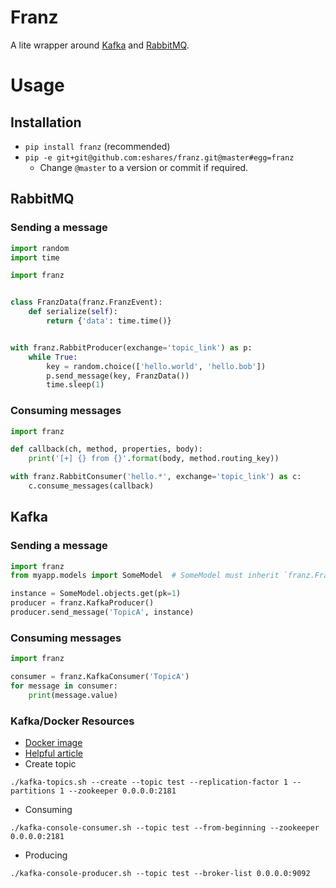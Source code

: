 # Franz

A lite wrapper around [Kafka](https://kafka.apache.org/) and [RabbitMQ](https://www.rabbitmq.com/).

# Usage

## Installation
- `pip install franz` (recommended)
- `pip -e git+git@github.com:eshares/franz.git@master#egg=franz`
  - Change `@master` to a version or commit if required.
 
## RabbitMQ
### Sending a message
```python
import random
import time

import franz


class FranzData(franz.FranzEvent):
    def serialize(self):
        return {'data': time.time()}


with franz.RabbitProducer(exchange='topic_link') as p:
    while True:
        key = random.choice(['hello.world', 'hello.bob'])
        p.send_message(key, FranzData())
        time.sleep(1)
```

### Consuming messages
```python
import franz

def callback(ch, method, properties, body):
    print('[+] {} from {}'.format(body, method.routing_key))

with franz.RabbitConsumer('hello.*', exchange='topic_link') as c:
    c.consume_messages(callback)
```


## Kafka
### Sending a message
```python
import franz
from myapp.models import SomeModel  # SomeModel must inherit `franz.FranzEvent`

instance = SomeModel.objects.get(pk=1)
producer = franz.KafkaProducer()
producer.send_message('TopicA', instance)
```

### Consuming messages
```python
import franz

consumer = franz.KafkaConsumer('TopicA')
for message in consumer:
    print(message.value)
```

### Kafka/Docker Resources

- [Docker image](https://github.com/spotify/docker-kafka)
- [Helpful article](https://howtoprogram.xyz/2016/07/21/using-apache-kafka-docker/)
- Create topic
```
./kafka-topics.sh --create --topic test --replication-factor 1 --partitions 1 --zookeeper 0.0.0.0:2181
```
- Consuming
```
./kafka-console-consumer.sh --topic test --from-beginning --zookeeper 0.0.0.0:2181
```
- Producing
```
./kafka-console-producer.sh --topic test --broker-list 0.0.0.0:9092
```
